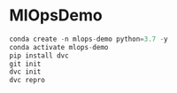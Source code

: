 # MlOpsDemo
```python
conda create -n mlops-demo python=3.7 -y
conda activate mlops-demo
pip install dvc
git init
dvc init
dvc repro
```
